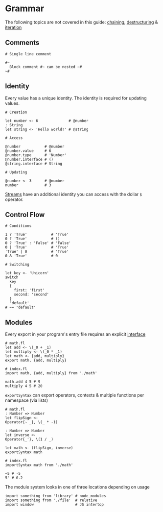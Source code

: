 # Grammar

The following topics are not covered in this guide:
[chaining](./3_functions.md#composition), [destructuring](./3_functions.md) & [iteration](./1_types.md#arrays)

## Comments

```fl
# Single line comment

#~
  Block comment #~ can be nested ~#
~#
```

## Identity

Every value has a unique identity. The identity is required for updating values.

```fl
# Creation

let number <- 6              # @number
: String
let string <- 'Hello world!' # @string

# Access

@number           # @number
@number.value     # 6
@number.type      # 'Number'
@number.interface # ()
@string.interface # String

# Updating

@number <- 3      # @number
number            # 3
```

[Streams](./streams.md) have an additional identity you can access with the dollar `$` operator.

## Control Flow

```fl
# Conditions

1 ? 'True'           # 'True'
0 ? 'True'           # ()
0 ? 'True' : 'False' # 'False'
0 | 'True'           # 'True'
'True' | 0           # 'True'
0 & 'True'           # 0

# Switching

let key <- 'Unicorn'
switch
  key
  {
    first: 'first'
    second: 'second'
  }
  'default'
# == 'default'
```

## Modules

Every export in your program's entry file requires an explicit [interface](./4_interfaces.md)

```fl
# math.fl
let add <- \(_0 + _1)
let multiply <- \(_0 * _1)
let math <- {add, multiply}
export math, {add, multiply}

# index.fl
import math, {add, multiply} from './math'

math.add 4 5 # 9
multiply 4 5 # 20
```

`exportSyntax` can export operators, contexts & multiple functions per namespace (via lists)

```fl
# math.fl
: Number => Number
let flipSign <-
Operator{~ _}, \(_ * -1)

: Number => Number
let inverse <-
Operator{_'}, \(1 / _)

let math <- (flipSign, inverse)
exportSyntax math

# index.fl
importSyntax math from './math'

~5 # -5
5' # 0.2
```

The module system looks in one of three locations depending on usage

```fl
import something from 'library' # node_modules
import something from './file'  # relative
import window                   # JS intertop
```
